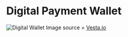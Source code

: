 # Digital Payment Wallet

<img src="https://www.vesta.io/hubfs/digital-wallet-protection.png" alt="Digital Wallet"/>
Image source = <a href="https://www.vesta.io/hubfs/digital-wallet-protection.png"> Vesta.io </a>
